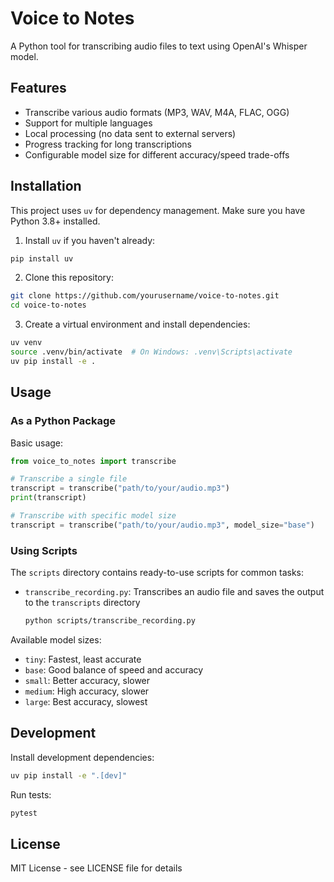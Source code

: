 # Voice to Notes

A Python tool for transcribing audio files to text using OpenAI's Whisper model.

## Features

- Transcribe various audio formats (MP3, WAV, M4A, FLAC, OGG)
- Support for multiple languages
- Local processing (no data sent to external servers)
- Progress tracking for long transcriptions
- Configurable model size for different accuracy/speed trade-offs

## Installation

This project uses `uv` for dependency management. Make sure you have Python 3.8+ installed.

1. Install `uv` if you haven't already:
```bash
pip install uv
```

2. Clone this repository:
```bash
git clone https://github.com/yourusername/voice-to-notes.git
cd voice-to-notes
```

3. Create a virtual environment and install dependencies:
```bash
uv venv
source .venv/bin/activate  # On Windows: .venv\Scripts\activate
uv pip install -e .
```

## Usage

### As a Python Package

Basic usage:
```python
from voice_to_notes import transcribe

# Transcribe a single file
transcript = transcribe("path/to/your/audio.mp3")
print(transcript)

# Transcribe with specific model size
transcript = transcribe("path/to/your/audio.mp3", model_size="base")
```

### Using Scripts

The `scripts` directory contains ready-to-use scripts for common tasks:

- `transcribe_recording.py`: Transcribes an audio file and saves the output to the `transcripts` directory
  ```bash
  python scripts/transcribe_recording.py
  ```

Available model sizes:
- `tiny`: Fastest, least accurate
- `base`: Good balance of speed and accuracy
- `small`: Better accuracy, slower
- `medium`: High accuracy, slower
- `large`: Best accuracy, slowest

## Development

Install development dependencies:
```bash
uv pip install -e ".[dev]"
```

Run tests:
```bash
pytest
```

## License

MIT License - see LICENSE file for details 